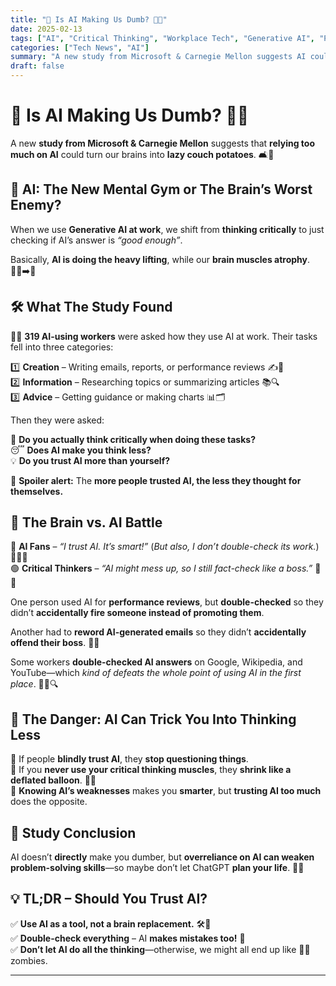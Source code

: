 ```yaml
---
title: "🤖 Is AI Making Us Dumb? 🧠💨"
date: 2025-02-13
tags: ["AI", "Critical Thinking", "Workplace Tech", "Generative AI", "Productivity"]
categories: ["Tech News", "AI"]
summary: "A new study from Microsoft & Carnegie Mellon suggests AI could be making us mentally lazy. Are we outsourcing too much thinking to AI?"
draft: false
---
```


# 🤖 Is AI Making Us Dumb? 🧠💨  

A new **study from Microsoft & Carnegie Mellon** suggests that **relying too much on AI** could turn our brains into **lazy couch potatoes**. 🛋️🧠  

## 📢 AI: The New Mental Gym or The Brain’s Worst Enemy?  

When we use **Generative AI at work**, we shift from **thinking critically** to just checking if AI’s answer is *“good enough”*.  

Basically, **AI is doing the heavy lifting**, while our **brain muscles atrophy**. 🏋️‍♂️➡️🥱  

## 🛠️ What The Study Found  

👩‍💻 **319 AI-using workers** were asked how they use AI at work. Their tasks fell into three categories:  

1️⃣ **Creation** – Writing emails, reports, or performance reviews ✍️📩  
2️⃣ **Information** – Researching topics or summarizing articles 📚🔍  
3️⃣ **Advice** – Getting guidance or making charts 📊🗂️  

Then they were asked:  

🤔 **Do you actually think critically when doing these tasks?**  
😴 **Does AI make you think less?**  
💡 **Do you trust AI more than yourself?**  

🚨 **Spoiler alert:** The **more people trusted AI, the less they thought for themselves.**  

## 🧠 The Brain vs. AI Battle  

🔴 **AI Fans** – *“I trust AI. It’s smart!”* (*But also, I don’t double-check its work.*) 🤷‍♂️💭  
🟢 **Critical Thinkers** – *“AI might mess up, so I still fact-check like a boss.”* 🧐✅  

One person used AI for **performance reviews**, but **double-checked** so they didn’t **accidentally fire someone instead of promoting them**.  

Another had to **reword AI-generated emails** so they didn’t **accidentally offend their boss**. 😬📩  

Some workers **double-checked AI answers** on Google, Wikipedia, and YouTube—which *kind of defeats the whole point of using AI in the first place*. 🤦‍♂️🔍  

## 🚨 The Danger: AI Can Trick You Into Thinking Less  

📌 If people **blindly trust AI**, they **stop questioning things**.  
📌 If you **never use your critical thinking muscles**, they **shrink like a deflated balloon**. 🎈💨  
📌 **Knowing AI’s weaknesses** makes you **smarter**, but **trusting AI too much** does the opposite.  

## 🔎 Study Conclusion  

AI doesn’t **directly** make you dumber, but **overreliance on AI can weaken problem-solving skills**—so maybe don’t let ChatGPT **plan your life**. 🤖💡  

## 💡 TL;DR – Should You Trust AI?  

✅ **Use AI as a tool, not a brain replacement.** 🛠️🧠  
✅ **Double-check everything** – AI **makes mistakes too!** 🚦  
✅ **Don’t let AI do all the thinking**—otherwise, we might all end up like 🧟‍♂️ zombies.  

---  
